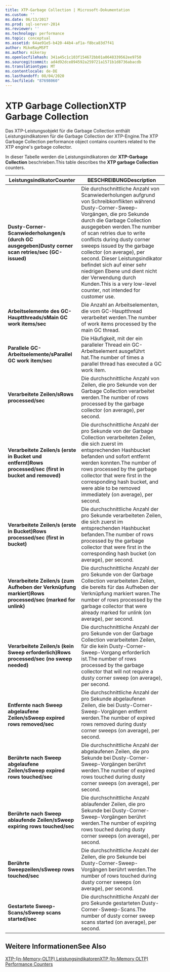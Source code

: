 ```yaml
---
title: XTP-Garbage Collection | Microsoft-Dokumentation
ms.custom: ''
ms.date: 06/13/2017
ms.prod: sql-server-2014
ms.reviewer: ''
ms.technology: performance
ms.topic: conceptual
ms.assetid: 64ae91e5-b420-44b4-af1a-f8bca83d7f41
author: MikeRayMSFT
ms.author: mikeray
ms.openlocfilehash: 341a45c1c103f154672bb01a0648339562ee9750
ms.sourcegitcommit: ad4d92dce894592a259721a1571b1d8736abacdb
ms.translationtype: MT
ms.contentlocale: de-DE
ms.lasthandoff: 08/04/2020
ms.locfileid: "87698060"
---
```

# <a name="xtp-garbage-collection"></a><span data-ttu-id="11613-102">XTP Garbage Collection</span><span class="sxs-lookup"><span data-stu-id="11613-102">XTP Garbage Collection</span></span>
  <span data-ttu-id="11613-103">Das XTP-Leistungsobjekt für die Garbage Collection enthält Leistungsindikatoren für die Garbage Collection der XTP-Engine.</span><span class="sxs-lookup"><span data-stu-id="11613-103">The XTP Garbage Collection performance object contains counters related to the XTP engine's garbage collector.</span></span>  
  
 <span data-ttu-id="11613-104">In dieser Tabelle werden die Leistungsindikatoren der **XTP-Garbage Collection** beschrieben.</span><span class="sxs-lookup"><span data-stu-id="11613-104">This table describes the **XTP garbage Collection** counters.</span></span>  
  
|<span data-ttu-id="11613-105">Leistungsindikator</span><span class="sxs-lookup"><span data-stu-id="11613-105">Counter</span></span>|<span data-ttu-id="11613-106">BESCHREIBUNG</span><span class="sxs-lookup"><span data-stu-id="11613-106">Description</span></span>|  
|-------------|-----------------|  
|<span data-ttu-id="11613-107">**Dusty-Corner-Scanwiederholungen/s (durch GC ausgegeben)**</span><span class="sxs-lookup"><span data-stu-id="11613-107">**Dusty corner scan retries/sec (GC-issued)**</span></span>|<span data-ttu-id="11613-108">Die durchschnittliche Anzahl von Scanwiederholungen aufgrund von Schreibkonflikten während Dusty-Corner-Sweep-Vorgängen, die pro Sekunde durch die Garbage Collection ausgegeben werden.</span><span class="sxs-lookup"><span data-stu-id="11613-108">The number of scan retries due to write conflicts during dusty corner sweeps issued by the garbage collector (on average), per second.</span></span> <span data-ttu-id="11613-109">Dieser Leistungsindikator befindet sich auf einer sehr niedrigen Ebene und dient nicht der Verwendung durch Kunden.</span><span class="sxs-lookup"><span data-stu-id="11613-109">This is a very low-level counter, not intended for customer use.</span></span>|  
|<span data-ttu-id="11613-110">**Arbeitselemente des GC-Hauptthreads/s**</span><span class="sxs-lookup"><span data-stu-id="11613-110">**Main GC work items/sec**</span></span>|<span data-ttu-id="11613-111">Die Anzahl an Arbeitselementen, die vom GC-Hauptthread verarbeitet werden.</span><span class="sxs-lookup"><span data-stu-id="11613-111">The number of work items processed by the main GC thread.</span></span>|  
|<span data-ttu-id="11613-112">**Parallele GC-Arbeitselemente/s**</span><span class="sxs-lookup"><span data-stu-id="11613-112">**Parallel GC work item/sec**</span></span>|<span data-ttu-id="11613-113">Die Häufigkeit, mit der ein paralleler Thread ein GC-Arbeitselement ausgeführt hat.</span><span class="sxs-lookup"><span data-stu-id="11613-113">The number of times a parallel thread has executed a GC work item.</span></span>|  
|<span data-ttu-id="11613-114">**Verarbeitete Zeilen/s**</span><span class="sxs-lookup"><span data-stu-id="11613-114">**Rows processed/sec**</span></span>|<span data-ttu-id="11613-115">Die durchschnittliche Anzahl von Zeilen, die pro Sekunde von der Garbage Collection verarbeitet werden.</span><span class="sxs-lookup"><span data-stu-id="11613-115">The number of rows processed by the garbage collector (on average), per second.</span></span>|  
|<span data-ttu-id="11613-116">**Verarbeitete Zeilen/s (erste in Bucket und entfernt)**</span><span class="sxs-lookup"><span data-stu-id="11613-116">**Rows processed/sec (first in bucket and removed)**</span></span>|<span data-ttu-id="11613-117">Die durchschnittliche Anzahl der pro Sekunde von der Garbage Collection verarbeiteten Zeilen, die sich zuerst im entsprechenden Hashbucket befanden und sofort entfernt werden konnten.</span><span class="sxs-lookup"><span data-stu-id="11613-117">The number of rows processed by the garbage collector that were first in the corresponding hash bucket, and were able to be removed immediately (on average), per second.</span></span>|  
|<span data-ttu-id="11613-118">**Verarbeitete Zeilen/s (erste in Bucket)**</span><span class="sxs-lookup"><span data-stu-id="11613-118">**Rows processed/sec (first in bucket)**</span></span>|<span data-ttu-id="11613-119">Die durchschnittliche Anzahl der pro Sekunde verarbeiteten Zeilen, die sich zuerst im entsprechenden Hashbucket befanden.</span><span class="sxs-lookup"><span data-stu-id="11613-119">The number of rows processed by the garbage collector that were first in the corresponding hash bucket (on average), per second.</span></span>|  
|<span data-ttu-id="11613-120">**Verarbeitete Zeilen/s (zum Aufheben der Verknüpfung markiert)**</span><span class="sxs-lookup"><span data-stu-id="11613-120">**Rows processed/sec (marked for unlink)**</span></span>|<span data-ttu-id="11613-121">Die durchschnittliche Anzahl der pro Sekunde von der Garbage Collection verarbeiteten Zeilen, die bereits für das Aufheben der Verknüpfung markiert waren.</span><span class="sxs-lookup"><span data-stu-id="11613-121">The number of rows processed by the garbage collector that were already marked for unlink (on average), per second.</span></span>|  
|<span data-ttu-id="11613-122">**Verarbeitete Zeilen/s (kein Sweep erforderlich)**</span><span class="sxs-lookup"><span data-stu-id="11613-122">**Rows processed/sec (no sweep needed)**</span></span>|<span data-ttu-id="11613-123">Die durchschnittliche Anzahl der pro Sekunde von der Garbage Collection verarbeiteten Zeilen, für die kein Dusty-Corner-Sweep-Vorgang erforderlich ist.</span><span class="sxs-lookup"><span data-stu-id="11613-123">The number of rows processed by the garbage collector that will not require a dusty corner sweep (on average), per second.</span></span>|  
|<span data-ttu-id="11613-124">**Entfernte nach Sweep abgelaufene Zeilen/s**</span><span class="sxs-lookup"><span data-stu-id="11613-124">**Sweep expired rows removed/sec**</span></span>|<span data-ttu-id="11613-125">Die durchschnittliche Anzahl der pro Sekunde abgelaufenen Zeilen, die bei Dusty-Corner-Sweep-Vorgängen entfernt werden.</span><span class="sxs-lookup"><span data-stu-id="11613-125">The number of expired rows removed during dusty corner sweeps (on average), per second.</span></span>|  
|<span data-ttu-id="11613-126">**Berührte nach Sweep abgelaufene Zeilen/s**</span><span class="sxs-lookup"><span data-stu-id="11613-126">**Sweep expired rows touched/sec**</span></span>|<span data-ttu-id="11613-127">Die durchschnittliche Anzahl der abgelaufenen Zeilen, die pro Sekunde bei Dusty-Corner-Sweep-Vorgängen berührt werden.</span><span class="sxs-lookup"><span data-stu-id="11613-127">The number of expired rows touched during dusty corner sweeps (on average), per second.</span></span>|  
|<span data-ttu-id="11613-128">**Berührte nach Sweep ablaufende Zeilen/s**</span><span class="sxs-lookup"><span data-stu-id="11613-128">**Sweep expiring rows touched/sec**</span></span>|<span data-ttu-id="11613-129">Die durchschnittliche Anzahl ablaufender Zeilen, die pro Sekunde bei Dusty-Corner-Sweep-Vorgängen berührt werden.</span><span class="sxs-lookup"><span data-stu-id="11613-129">The number of expiring rows touched during dusty corner sweeps (on average), per second.</span></span>|  
|<span data-ttu-id="11613-130">**Berührte Sweepzeilen/s**</span><span class="sxs-lookup"><span data-stu-id="11613-130">**Sweep rows touched/sec**</span></span>|<span data-ttu-id="11613-131">Die durchschnittliche Anzahl der Zeilen, die pro Sekunde bei Dusty-Corner-Sweep-Vorgängen berührt werden.</span><span class="sxs-lookup"><span data-stu-id="11613-131">The number of rows touched during dusty corner sweeps (on average), per second.</span></span>|  
|<span data-ttu-id="11613-132">**Gestartete Sweep-Scans/s**</span><span class="sxs-lookup"><span data-stu-id="11613-132">**Sweep scans started/sec**</span></span>|<span data-ttu-id="11613-133">Die durchschnittliche Anzahl der pro Sekunde gestarteten Dusty-Corner-Sweep-Scans.</span><span class="sxs-lookup"><span data-stu-id="11613-133">The number of dusty corner sweep scans started (on average), per second.</span></span>|  
  
## <a name="see-also"></a><span data-ttu-id="11613-134">Weitere Informationen</span><span class="sxs-lookup"><span data-stu-id="11613-134">See Also</span></span>  
 [<span data-ttu-id="11613-135">XTP-&#40;in-Memory-OLTP&#41; Leistungsindikatoren</span><span class="sxs-lookup"><span data-stu-id="11613-135">XTP &#40;In-Memory OLTP&#41; Performance Counters</span></span>](../../integration-services/performance/performance-counters.md)  
  
  
